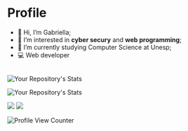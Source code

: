 # Profile
- 👋 Hi, I’m Gabriella;
- 👀 I’m interested in **cyber secury** and **web programming**;
- 🌱 I’m currently studying Computer Science at Unesp;
- :computer: Web developer<br/><br/>

![Your Repository's Stats](https://github-readme-stats.vercel.app/api?username=lady-gabs&show_icons=true&theme=midnight-purple)

![Your Repository's Stats](https://github-readme-stats.vercel.app/api/top-langs/?username=lady-gabs&theme=midnight-purple)

<div>
  <a href="https://www.linkedin.com/in/gabriella-alves-de-oliveira-9267271b8/" target="_blank"><img src="https://img.shields.io/badge/-LinkedIn-%230077B5?style=for-the-badge&logo=linkedin&logoColor=white" target="_blank"></a>
  <a href = "mailto:oliveira.gabriellaalves@gmail.com"><img src="https://img.shields.io/badge/-Gmail-%23333?style=for-the-badge&logo=gmail&logoColor=white" target="_blank">    </a>
</div>

![Profile View Counter](https://komarev.com/ghpvc/?username=lady-gabs)
